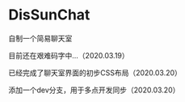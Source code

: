 # DisSunChat
自制一个简易聊天室

目前还在艰难码字中...（2020.03.19）

已经完成了聊天室界面的初步CSS布局（2020.03.20）

添加一个dev分支，用于多点开发同步（2020.03.20）


